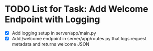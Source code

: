 # TODO List for Task: Add Welcome Endpoint with Logging

- [x] Add logging setup in server/app/main.py
- [x] Add /welcome endpoint in server/app/routes.py that logs request metadata and returns welcome JSON
